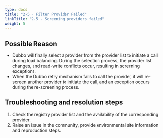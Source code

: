 ```yaml
---
type: docs
title: "2-5 - Filter Provider Failed"
linkTitle: "2-5 - Screening providers failed"
weight: 5
---
```


## Possible Reason

* Dubbo will finally select a provider from the provider list to initiate a call during load balancing. During the selection process, the provider list changes, and read-write conflicts occur, resulting in screening exceptions.
* When the Dubbo retry mechanism fails to call the provider, it will re-screen another provider to initiate the call, and an exception occurs during the re-screening process.

## Troubleshooting and resolution steps
1. Check the registry provider list and the availability of the corresponding provider.
2. Raise an issue in the community, provide environmental site information and reproduction steps.


<p style="margin-top: 3rem;"> </p>